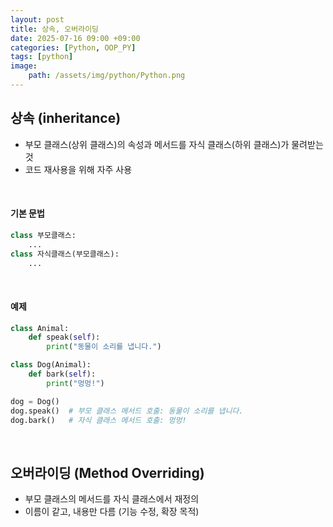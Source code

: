 ```yaml
---
layout: post
title: 상속, 오버라이딩
date: 2025-07-16 09:00 +09:00
categories: [Python, OOP_PY]
tags: [python]
image:
    path: /assets/img/python/Python.png
---
```


## 상속 (inheritance)

- 부모 클래스(상위 클래스)의 속성과 메서드를 자식 클래스(하위 클래스)가 물려받는 것
- 코드 재사용을 위해 자주 사용

<br>

#### 기본 문법

```python
class 부모클래스:
    ...
class 자식클래스(부모클래스):
    ...
```

<br>

#### 예제

```python
class Animal:
    def speak(self):
        print("동물이 소리를 냅니다.")

class Dog(Animal):
    def bark(self):
        print("멍멍!")

dog = Dog()
dog.speak()  # 부모 클래스 메서드 호출: 동물이 소리를 냅니다.
dog.bark()   # 자식 클래스 메서드 호출: 멍멍!
```

<br>

## 오버라이딩 (Method Overriding)

- 부모 클래스의 메서드를 자식 클래스에서 재정의
- 이름이 같고, 내용만 다름 (기능 수정, 확장 목적)
